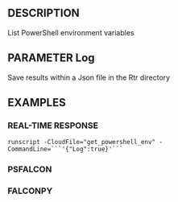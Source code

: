 ## DESCRIPTION
List PowerShell environment variables

## PARAMETER Log
Save results within a Json file in the Rtr directory

## EXAMPLES

### REAL-TIME RESPONSE
```
runscript -CloudFile="get_powershell_env" -CommandLine=```'{"Log":true}'```
```
### PSFALCON

### FALCONPY
